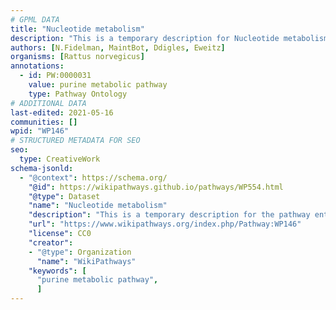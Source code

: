 ```yaml
---
# GPML DATA
title: "Nucleotide metabolism"
description: "This is a temporary description for Nucleotide metabolism"
authors: [N.Fidelman, MaintBot, Ddigles, Eweitz]
organisms: [Rattus norvegicus]
annotations:
  - id: PW:0000031
    value: purine metabolic pathway
    type: Pathway Ontology
# ADDITIONAL DATA
last-edited: 2021-05-16
communities: []
wpid: "WP146"
# STRUCTURED METADATA FOR SEO
seo:
  type: CreativeWork
schema-jsonld:
  - "@context": https://schema.org/
    "@id": https://wikipathways.github.io/pathways/WP554.html
    "@type": Dataset
    "name": "Nucleotide metabolism"
    "description": "This is a temporary description for the pathway entitled: Nucleotide metabolism"
    "url": "https://www.wikipathways.org/index.php/Pathway:WP146"
    "license": CC0
    "creator":
    - "@type": Organization
      "name": "WikiPathways"
    "keywords": [
      "purine metabolic pathway",
      ]
---
```

